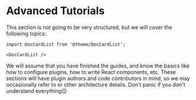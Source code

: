 # Advanced Tutorials

This section is not going to be very structured, but we will cover the following topics:

```mdx-code-block
import DocCardList from '@theme/DocCardList';

<DocCardList />
```

We will assume that you have finished the guides, and know the basics like how to configure plugins, how to write React components, etc. These sections will have plugin authors and code contributors in mind, so we may occasionally refer to or other architecture details. Don't panic if you don't understand everything😉

